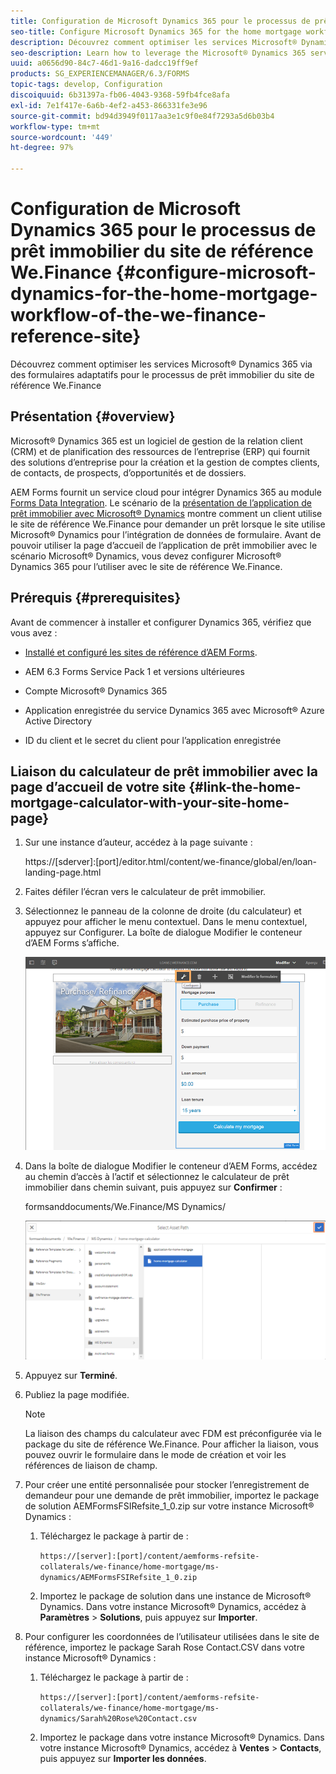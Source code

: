 ```yaml
---
title: Configuration de Microsoft Dynamics 365 pour le processus de prêt immobilier du site de référence We.Finance
seo-title: Configure Microsoft Dynamics 365 for the home mortgage workflow of the We.Finance reference site
description: Découvrez comment optimiser les services Microsoft® Dynamics 365 via des formulaires adaptatifs pour le processus de prêt immobilier du site de référence We.Finance
seo-description: Learn how to leverage the Microsoft® Dynamics 365 services through adaptive forms for the home mortgage workflow of the We.Finance Reference site
uuid: a0656d90-84c7-46d1-9a16-dadcc19ff9ef
products: SG_EXPERIENCEMANAGER/6.3/FORMS
topic-tags: develop, Configuration
discoiquuid: 6b31397a-fb06-4043-9368-59fb4fce8afa
exl-id: 7e1f417e-6a6b-4ef2-a453-866331fe3e96
source-git-commit: bd94d3949f0117aa3e1c9f0e84f7293a5d6b03b4
workflow-type: tm+mt
source-wordcount: '449'
ht-degree: 97%

---
```


# Configuration de Microsoft Dynamics 365 pour le processus de prêt immobilier du site de référence We.Finance {#configure-microsoft-dynamics-for-the-home-mortgage-workflow-of-the-we-finance-reference-site}

Découvrez comment optimiser les services Microsoft® Dynamics 365 via des formulaires adaptatifs pour le processus de prêt immobilier du site de référence We.Finance

## Présentation {#overview}

Microsoft® Dynamics 365 est un logiciel de gestion de la relation client (CRM) et de planification des ressources de l’entreprise (ERP) qui fournit des solutions d’entreprise pour la création et la gestion de comptes clients, de contacts, de prospects, d’opportunités et de dossiers.

AEM Forms fournit un service cloud pour intégrer Dynamics 365 au module [Forms Data Integration](/help/forms/using/data-integration.md). Le scénario de la [présentation de l’application de prêt immobilier avec Microsoft® Dynamics](/help/forms/using/finance-reference-site-walkthrough.md#home-mortgage-application-walkthrough-with-microsoft-dynamics) montre comment un client utilise le site de référence We.Finance pour demander un prêt lorsque le site utilise Microsoft® Dynamics pour l’intégration de données de formulaire. Avant de pouvoir utiliser la page d’accueil de l’application de prêt immobilier avec le scénario Microsoft® Dynamics, vous devez configurer Microsoft® Dynamics 365 pour l’utiliser avec le site de référence We.Finance.

## Prérequis {#prerequisites}

Avant de commencer à installer et configurer Dynamics 365, vérifiez que vous avez :

* [Installé et configuré les sites de référence d’AEM Forms](/help/forms/using/setup-reference-sites.md).

* AEM 6.3 Forms Service Pack 1 et versions ultérieures
* Compte Microsoft® Dynamics 365
* Application enregistrée du service Dynamics 365 avec Microsoft® Azure Active Directory
* ID du client et le secret du client pour l’application enregistrée

## Liaison du calculateur de prêt immobilier avec la page d’accueil de votre site {#link-the-home-mortgage-calculator-with-your-site-home-page}

1. Sur une instance d’auteur, accédez à la page suivante :

   https://[sderver]:[port]/editor.html/content/we-finance/global/en/loan-landing-page.html

1. Faites défiler l’écran vers le calculateur de prêt immobilier.
1. Sélectionnez le panneau de la colonne de droite (du calculateur) et appuyez pour afficher le menu contextuel. Dans le menu contextuel, appuyez sur Configurer. La boîte de dialogue Modifier le conteneur d’AEM Forms s’affiche.

   ![calculatorconfigurgurepanel](assets/calculatorconfigurepanel.png)

1. Dans la boîte de dialogue Modifier le conteneur d’AEM Forms, accédez au chemin d’accès à l’actif et sélectionnez le calculateur de prêt immobilier dans chemin suivant, puis appuyez sur **Confirmer** :

   formsanddocuments/We.Finance/MS Dynamics/

   ![selectassetpath](assets/selectassetpath.png)

1. Appuyez sur **Terminé**.
1. Publiez la page modifiée.

   >[!NOTE]
   >
   >La liaison des champs du calculateur avec FDM est préconfigurée via le package du site de référence We.Finance. Pour afficher la liaison, vous pouvez ouvrir le formulaire dans le mode de création et voir les références de liaison de champ.

1. Pour créer une entité personnalisée pour stocker l’enregistrement de demandeur pour une demande de prêt immobilier, importez le package de solution AEMFormsFSIRefsite_1_0.zip sur votre instance Microsoft® Dynamics :

   1. Téléchargez le package à partir de :

      `https://[server]:[port]/content/aemforms-refsite-collaterals/we-finance/home-mortgage/ms-dynamics/AEMFormsFSIRefsite_1_0.zip`

   1. Importez le package de solution dans une instance de Microsoft® Dynamics. Dans votre instance Microsoft® Dynamics, accédez à **Paramètres** > **Solutions**, puis appuyez sur **Importer**.

1. Pour configurer les coordonnées de l’utilisateur utilisées dans le site de référence, importez le package Sarah Rose Contact.CSV dans votre instance Microsoft® Dynamics :

   1. Téléchargez le package à partir de :

      `https://[server]:[port]/content/aemforms-refsite-collaterals/we-finance/home-mortgage/ms-dynamics/Sarah%20Rose%20Contact.csv`

   1. Importez le package dans votre instance Microsoft® Dynamics. Dans votre instance Microsoft® Dynamics, accédez à **Ventes** > **Contacts**, puis appuyez sur **Importer les données**.
